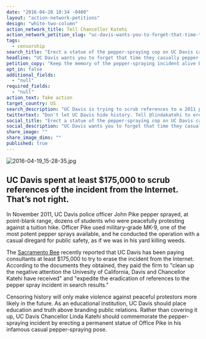 ```yaml
---
date: "2016-04-20 10:34 -0400"
layout: "action-network-petitions"
design: "white-two-column"
action_network_title: Tell Chancellor Katehi
action_network_petition_slug: "uc-davis-wants-you-to-forget-that-time-they-casually-pepper-sprayed-their-students"
tags: 
  - censorship
search_title: "Erect a statue of the pepper-spraying cop on UC Davis campus. "
headline: "UC Davis wants you to forget that time they casually pepper-sprayed their students."
petition_copy: "Keep the memory of the pepper-spraying incident alive by erecting a statue of Officer Pike on campus."
opt_in: false
additional_fields: 
  - "null"
required_fields: 
  - "null"
action_text: Take action
target_country: US
search_description: "UC Davis is trying to scrub references to a 2011 pepper-spraying incident from the Internet. Instead they should memorialize the event with a statue of the pepper-spraying cop on campus."
twittertext: "Don't let UC Davis hide history. Tell @lindakatehi to erect a statue of the pepper-spraying cop on campus."
social_title: "Erect a statue of the pepper-spraying cop on UC Davis campus. "
social_description: "UC Davis wants you to forget that time they casually pepper-sprayed their students. Instead they should commemorate it with a statue on campus."
share_image: ""
share_image_dims: ""
published: true
---
```

![2016-04-19_15-28-35.jpg]({{site.baseurl}}/img/action-network/2016-04-19_15-28-35.jpg)

## UC Davis spent at least $175,000 to scrub references of the incident from the Internet. That’s not right.

In November 2011, UC Davis police officer John Pike pepper sprayed, at point-blank range, dozens of students who were peacefully protesting against a tuition hike. Officer Pike used military-grade MK-9, one of the most potent pepper sprays available, and he conducted the operation with a casual diregard for public safety, as if we was in his yard killing weeds.  

The [Sacramento Bee](http://www.sacbee.com/news/local/education/article71659992.html) recently reported that UC Davis has been paying consultants at least $175,000 to try to erase the incident from the Internet. According to the documents they obtained, they paid the firm to "clean up the negative attention the Univesity of California, Davis and Chancellor Katehi have received" and "expedite the eradication of references to the pepper spray incident in search results."

Censoring history will only make violence against peaceful protestors more likely in the future. As an educational institution, UC Davis should place education and truth above branding public relations. Rather than covering it up, UC Davis Chancellor Linda Katehi should commemorate the pepper-spraying incident by erecting a permanent statue of Office Pike in his infamous casual pepper-spraying pose.
